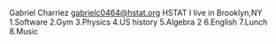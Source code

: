 Gabriel Charriez
gabrielc0464@hstat.org
HSTAT
I live in Brooklyn,NY 
1.Software
2.Gym
3.Physics
4.US history
5.Algebra 2
6.English
7.Lunch
8.Music 